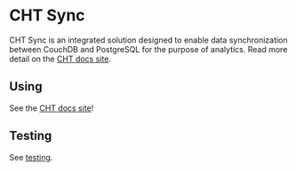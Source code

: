 # CHT Sync

CHT Sync is an integrated solution designed to enable data synchronization between CouchDB and PostgreSQL for the purpose of analytics. Read more detail on the [CHT docs site](https://docs.communityhealthtoolkit.org/core/overview/cht-sync/).

## Using
See the [CHT docs site](https://docs.communityhealthtoolkit.org/apps/guides/data/analytics/setup)!

## Testing
See [testing](TESTING.md).
